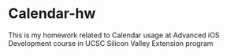 # Calendar-hw
This is my homework related to Calendar usage at Advanced iOS Development course in UCSC Silicon Valley Extension program
